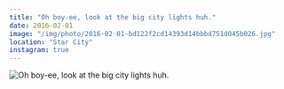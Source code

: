 ```yaml
---
title: "Oh boy-ee, look at the big city lights huh."
date: 2016-02-01
image: "/img/photo/2016-02-01-bd122f2cd14393d14bbbd751d045b026.jpg"
location: "Star City"
instagram: true
---
```


![Oh boy-ee, look at the big city lights huh.](/img/photo/2016-02-01-bd122f2cd14393d14bbbd751d045b026.jpg)
